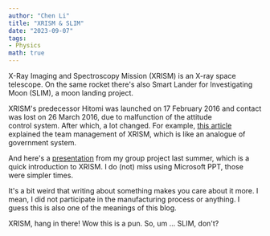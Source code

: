 ```yaml
---
author: "Chen Li"
title: "XRISM & SLIM"
date: "2023-09-07"
tags: 
- Physics
math: true
---
```


X-Ray Imaging and Spectroscopy Mission (XRISM) is an X-ray space telescope. On the same rocket there's also Smart Lander for Investigating Moon (SLIM), a moon landing project.

XRISM's predecessor Hitomi was launched on 17 February 2016 and contact was lost on 26 March 2016, due to malfunction of the attitude control system. After which, a lot changed. For example, [this article](https://arxiv.org/abs/2106.01611) explained the team management of XRISM, which is like an analogue of government system.

And here's a [presentation](https://github.com/ChenLi2049/ChenLi2049/blob/main/presentations/20220815_G1Presentation_XRISM.pptx) from my group project last summer, which is a quick introduction to XRISM. I do (not) miss using Microsoft PPT, those were simpler times.

It's a bit weird that writing about something makes you care about it more. I mean, I did not participate in the manufacturing process or anything. I guess this is also one of the meanings of this blog.

XRISM, hang in there! Wow this is a pun. So, um ... SLIM, don't?